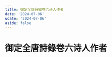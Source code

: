 ```yaml
---
title: 御定全唐詩錄卷六诗人作者
date: '2024-07-06'
udate: '2024-07-06'
aside: false
---
```

# 御定全唐詩錄卷六诗人作者

<AuthorPage :authorMap="authorMap" :chapternum="6" />

<script setup>
const chapter = '卷六';
import authorMap from '/data/qtsl/卷六/author.json'
</script>
